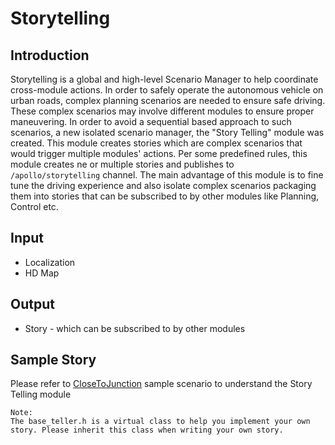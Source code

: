 # Storytelling

## Introduction
Storytelling is a global and high-level Scenario Manager to help coordinate cross-module actions. In order to safely operate the autonomous vehicle on urban roads, complex planning scenarios are needed to ensure safe driving. These complex scenarios may involve different modules to ensure proper maneuvering. In order to avoid a sequential based approach to such scenarios, a new isolated scenario manager, the "Story Telling" module was created. This module creates stories which are complex scenarios that would trigger multiple modules' actions. Per some predefined rules, this module creates ne or multiple stories and publishes to
`/apollo/storytelling` channel. The main advantage of this module is to fine tune the driving experience and also isolate complex scenarios packaging them into stories that can be subscribed to by other modules like Planning, Control etc. 

## Input

* Localization
* HD Map

## Output

* Story - which can be subscribed to by other modules 

## Sample Story

Please refer to [CloseToJunction](https://github.com/ApolloAuto/apollo/tree/master/modules/storytelling/story_tellers) sample scenario to understand the Story Telling module

```
Note:
The base_teller.h is a virtual class to help you implement your own story. Please inherit this class when writing your own story.
```
